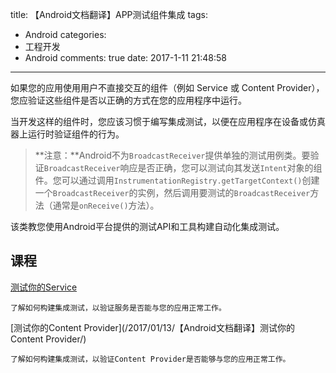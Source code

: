 title: 【Android文档翻译】APP测试组件集成
tags:
  - Android
categories:
  - 工程开发
  - Android
comments: true
date: 2017-1-11 21:48:58
---

如果您的应用使用用户不直接交互的组件（例如 Service 或 Content Provider），您应验证这些组件是否以正确的方式在您的应用程序中运行。

当开发这样的组件时，您应该习惯于编写集成测试，以便在应用程序在设备或仿真器上运行时验证组件的行为。

> **注意：**Android不为`BroadcastReceiver`提供单独的测试用例类。要验证`BroadcastReceiver`响应是否正确，您可以测试向其发送`Intent`对象的组件。您可以通过调用`InstrumentationRegistry.getTargetContext()`创建一个`BroadcastReceiver`的实例，然后调用要测试的`BroadcastReceiver`方法（通常是`onReceive()`方法）。

该类教您使用Android平台提供的测试API和工具构建自动化集成测试。

## 课程

[测试你的Service](/2017/01/13/【Android文档翻译】测试你的Service/)

	了解如何构建集成测试，以验证服务是否能与您的应用正常工作。
	
[测试你的Content Provider](/2017/01/13/【Android文档翻译】测试你的Content Provider/)

	了解如何构建集成测试，以验证Content Provider是否能够与您的应用正常工作。